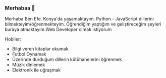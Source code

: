 ### Merhabaa 👋

Merhaba Ben Efe. Konya'da yaşamaktayım. Python - JavaScript dillerini bilmekteyim/öğrenmekteyim.
Öğrendiğim yaptığım ve geliştireceğim şeyleri buraya atmaktayım.Web Developer olmak istiyorum

Hobiler:
  - Bilgi veren kitaplar okumak
  - Futbol Oynamak
  - Üzerinde durduğum dillerin kütühanelerini öğrenmek
  - Müzik dinlemek
  - Elektronik ile uğraşmak
